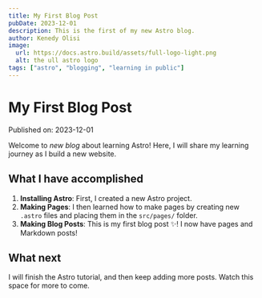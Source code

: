 ```yaml
---
title: My First Blog Post
pubDate: 2023-12-01
description: This is the first of my new Astro blog.
author: Kenedy Olisi
image:
  url: https://docs.astro.build/assets/full-logo-light.png
  alt: the ull astro logo
tags: ["astro", "blogging", "learning in public"]
---
```


# My First Blog Post

Published on: 2023-12-01

Welcome to _new blog_ about learning Astro! Here, I will share my learning journey as I build a new website.

## What I have accomplished

1. **Installing Astro**: First, I created a new Astro project.
1. **Making Pages**: I then learned how to make pages by creating new `.astro` files and placing them in the `src/pages/` folder.
1. **Making Blog Posts**: This is my first blog post ✨! I now have pages and Markdown posts!

## What next

I will finish the Astro tutorial, and then keep adding more posts. Watch this space for more to come.
